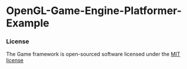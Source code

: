 # OpenGL-Game-Engine-Platformer-Example


### License

The Game framework is open-sourced software licensed under the [MIT license](http://opensource.org/licenses/MIT)
